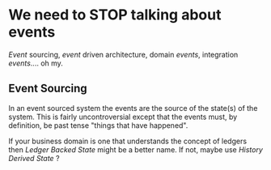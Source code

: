 # We need to STOP talking about events

*Event* sourcing, *event* driven architecture, domain *events*, integration *events*.... oh my.

## Event Sourcing

In an event sourced system the events are the source of the state(s) of the system.  This is fairly uncontroversial except that the events must, by definition, be past tense "things that have happened".  

If your business domain is one that understands the concept of ledgers then *Ledger Backed State* might be a better name.  If not, maybe use *History Derived State* ?
